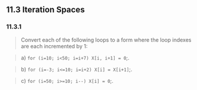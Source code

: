 ## 11.3 Iteration Spaces

### 11.3.1

> Convert each of the following loops to a form where the loop indexes are each incremented by 1:

> a) `for (i=10; i<50; i=i+7) X[i, i+1] = 0`;.

> b) `for (i=-3; i<=10; i=i+2) X[i] = X[i+1]`;.

> c) `for (i=50; i>=10; i--) X[i] = 0`;.
